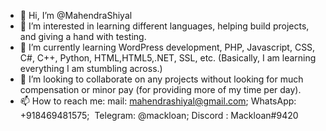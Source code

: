 - 👋 Hi, I’m @MahendraShiyal
- 👀 I’m interested in learning different languages, helping build projects, and giving a hand with testing. 
- 🌱 I’m currently learning WordPress development, PHP, Javascript, CSS, C#, C++, Python, HTML,HTML5,.NET, SSL, etc. (Basically, I am learning everything I am stumbling across.)
- 💞️ I’m looking to collaborate on any projects without looking for much compensation or minor pay (for providing more of my time per day). 
- 📫 How to reach me: mail: mahendrashiyal@gmail.com; WhatsApp: +918469481575;  Telegram: @mackloan; Discord : Mackloan#9420

<!---
MahendraShiyal/MahendraShiyal is a ✨ special ✨ repository because its `README.md` (this file) appears on your GitHub profile.
You can click the Preview link to take a look at your changes.
--->
